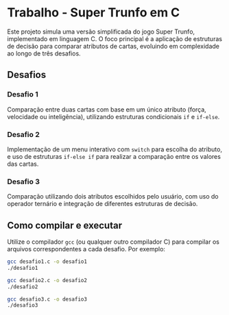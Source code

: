 # Trabalho - Super Trunfo em C

Este projeto simula uma versão simplificada do jogo Super Trunfo, implementado em linguagem C. O foco principal é a aplicação de estruturas de decisão para comparar atributos de cartas, evoluindo em complexidade ao longo de três desafios.

## Desafios

### Desafio 1
Comparação entre duas cartas com base em um único atributo (força, velocidade ou inteligência), utilizando estruturas condicionais `if` e `if-else`.

### Desafio 2
Implementação de um menu interativo com `switch` para escolha do atributo, e uso de estruturas `if-else if` para realizar a comparação entre os valores das cartas.

### Desafio 3
Comparação utilizando dois atributos escolhidos pelo usuário, com uso do operador ternário e integração de diferentes estruturas de decisão.

## Como compilar e executar

Utilize o compilador `gcc` (ou qualquer outro compilador C) para compilar os arquivos correspondentes a cada desafio. Por exemplo:

```bash
gcc desafio1.c -o desafio1
./desafio1

gcc desafio2.c -o desafio2
./desafio2

gcc desafio3.c -o desafio3
./desafio3

